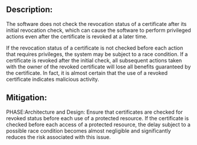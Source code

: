 ## Description:

The software does not check the revocation status of a certificate after its initial revocation check, which can cause the software to perform privileged actions even after the certificate is revoked at a later time.

If the revocation status of a certificate is not checked before each action that requires privileges, the system may be subject to a race condition. If a certificate is revoked after the initial check, all subsequent actions taken with the owner of the revoked certificate will lose all benefits guaranteed by the certificate. In fact, it is almost certain that the use of a revoked certificate indicates malicious activity.

## Mitigation:


PHASE:Architecture and Design:
Ensure that certificates are checked for revoked status before each use of a protected resource. If the certificate is checked before each access of a protected resource, the delay subject to a possible race condition becomes almost negligible and significantly reduces the risk associated with this issue.

